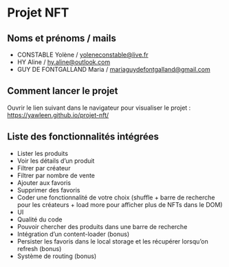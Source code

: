 
# Projet NFT

## Noms et prénoms / mails
- CONSTABLE Yolène / yoleneconstable@live.fr
- HY Aline / hy.aline@outlook.com 
- GUY DE FONTGALLAND Maria / mariaguydefontgalland@gmail.com

## Comment lancer le projet
Ouvrir le lien suivant dans le navigateur pour visualiser le projet : https://yawleen.github.io/projet-nft/

## Liste des fonctionnalités intégrées 
- Lister les produits 
- Voir les détails d’un produit 
- Filtrer par créateur 
- Filtrer par nombre de vente 
- Ajouter aux favoris 
- Supprimer des favoris 
- Coder une fonctionnalité de votre choix (shuffle + barre de recherche pour les créateurs + load more pour afficher plus de NFTs dans le DOM)
- UI
- Qualité du code
- Pouvoir chercher des produits dans une barre de recherche
- Intégration d’un content-loader (bonus)
- Persister les favoris dans le local storage et les récupérer lorsqu’on refresh (bonus)
- Système de routing (bonus)


